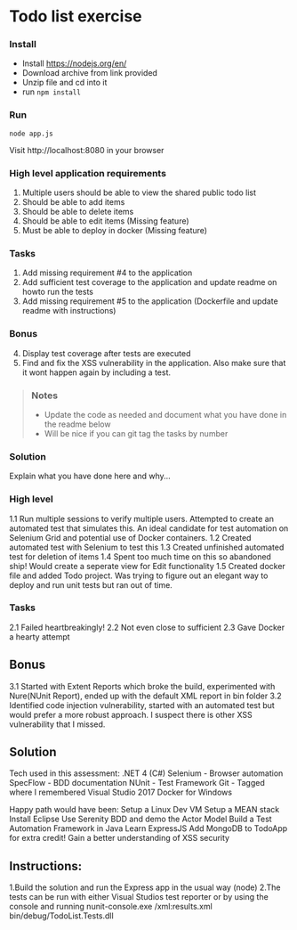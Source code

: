 # Todo list exercise

### Install 

- Install https://nodejs.org/en/
- Download archive from link provided
- Unzip file and cd into it
- run `npm install`

### Run
`node app.js`

Visit http://localhost:8080 in your browser

### High level application requirements
1. Multiple users should be able to view the shared public todo list
2. Should be able to add items
3. Should be able to delete items
4. Should be able to edit items (Missing feature)
5. Must be able to deploy in docker (Missing feature)

### Tasks
1. Add missing requirement #4 to the application
2. Add sufficient test coverage to the application and update readme on howto run the tests
3. Add missing requirement #5 to the application (Dockerfile and update readme with instructions)

### Bonus
4. Display test coverage after tests are executed
5. Find and fix the XSS vulnerability in the application. Also make sure that it wont happen again by including a test.

> ### Notes
> - Update the code as needed and document what you have done in the readme below
> - Will be nice if you can git tag the tasks by number

### Solution
Explain what you have done here and why...

### High level
1.1 Run multiple sessions to verify multiple users. Attempted to create an automated test that simulates this. An ideal candidate for test automation on Selenium Grid and potential use of Docker containers.
1.2 Created automated test with Selenium to test this
1.3 Created unfinished automated test for deletion of items
1.4 Spent too much time on this so abandoned ship! Would create a seperate view for Edit functionality
1.5 Created docker file and added Todo project. Was trying to figure out an elegant way to deploy and run unit tests but ran out of time.

### Tasks
2.1 Failed heartbreakingly!
2.2 Not even close to sufficient
2.3 Gave Docker a hearty attempt

## Bonus
3.1 Started with Extent Reports which broke the build, experimented with Nure(NUnit Report), ended up with the default XML report in bin folder 
3.2 Identified code injection vulnerability, started with an automated test but would prefer a more robust approach. I suspect there is other XSS vulnerability that I missed.

## Solution
Tech used in this assessment:
.NET 4 (C#) 
Selenium - Browser automation
SpecFlow - BDD documentation
NUnit - Test Framework
Git - Tagged where I remembered
Visual Studio 2017
Docker for Windows

Happy path would have been:
Setup a Linux Dev VM
Setup a MEAN stack
Install Eclipse 
Use Serenity BDD and demo the Actor Model
Build a Test Automation Framework in Java
Learn ExpressJS
Add MongoDB to TodoApp for extra credit!
Gain a better understanding of XSS security

## Instructions:
1.Build the solution and run the Express app in the usual way (node)
2.The tests can be run with either Visual Studios test reporter or by using the console and running nunit-console.exe /xml:results.xml bin/debug/TodoList.Tests.dll